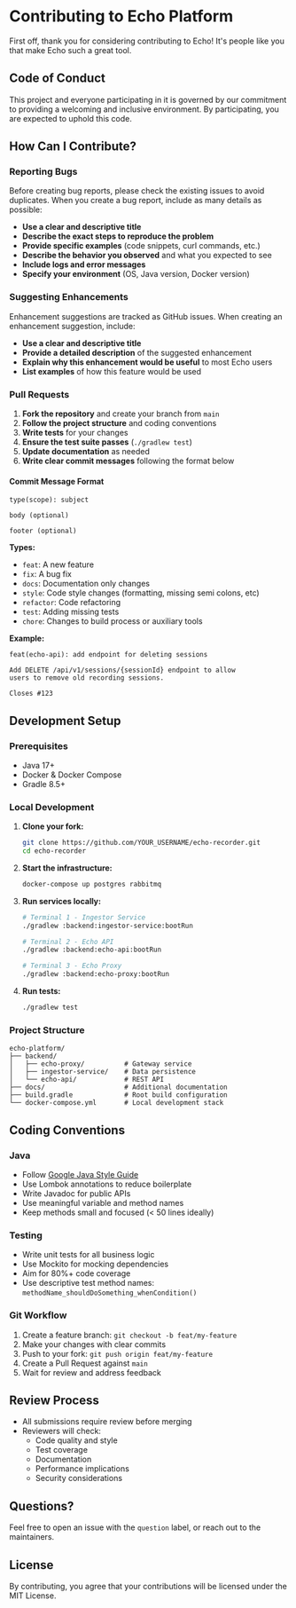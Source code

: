# Contributing to Echo Platform

First off, thank you for considering contributing to Echo! It's people like you that make Echo such a great tool.

## Code of Conduct

This project and everyone participating in it is governed by our commitment to providing a welcoming and inclusive environment. By participating, you are expected to uphold this code.

## How Can I Contribute?

### Reporting Bugs

Before creating bug reports, please check the existing issues to avoid duplicates. When you create a bug report, include as many details as possible:

* **Use a clear and descriptive title**
* **Describe the exact steps to reproduce the problem**
* **Provide specific examples** (code snippets, curl commands, etc.)
* **Describe the behavior you observed** and what you expected to see
* **Include logs and error messages**
* **Specify your environment** (OS, Java version, Docker version)

### Suggesting Enhancements

Enhancement suggestions are tracked as GitHub issues. When creating an enhancement suggestion, include:

* **Use a clear and descriptive title**
* **Provide a detailed description** of the suggested enhancement
* **Explain why this enhancement would be useful** to most Echo users
* **List examples** of how this feature would be used

### Pull Requests

1. **Fork the repository** and create your branch from `main`
2. **Follow the project structure** and coding conventions
3. **Write tests** for your changes
4. **Ensure the test suite passes** (`./gradlew test`)
5. **Update documentation** as needed
6. **Write clear commit messages** following the format below

#### Commit Message Format

```
type(scope): subject

body (optional)

footer (optional)
```

**Types:**
* `feat`: A new feature
* `fix`: A bug fix
* `docs`: Documentation only changes
* `style`: Code style changes (formatting, missing semi colons, etc)
* `refactor`: Code refactoring
* `test`: Adding missing tests
* `chore`: Changes to build process or auxiliary tools

**Example:**
```
feat(echo-api): add endpoint for deleting sessions

Add DELETE /api/v1/sessions/{sessionId} endpoint to allow
users to remove old recording sessions.

Closes #123
```

## Development Setup

### Prerequisites

* Java 17+
* Docker & Docker Compose
* Gradle 8.5+

### Local Development

1. **Clone your fork:**
   ```bash
   git clone https://github.com/YOUR_USERNAME/echo-recorder.git
   cd echo-recorder
   ```

2. **Start the infrastructure:**
   ```bash
   docker-compose up postgres rabbitmq
   ```

3. **Run services locally:**
   ```bash
   # Terminal 1 - Ingestor Service
   ./gradlew :backend:ingestor-service:bootRun

   # Terminal 2 - Echo API
   ./gradlew :backend:echo-api:bootRun

   # Terminal 3 - Echo Proxy
   ./gradlew :backend:echo-proxy:bootRun
   ```

4. **Run tests:**
   ```bash
   ./gradlew test
   ```

### Project Structure

```
echo-platform/
├── backend/
│   ├── echo-proxy/          # Gateway service
│   ├── ingestor-service/    # Data persistence
│   └── echo-api/            # REST API
├── docs/                    # Additional documentation
├── build.gradle             # Root build configuration
└── docker-compose.yml       # Local development stack
```

## Coding Conventions

### Java

* Follow [Google Java Style Guide](https://google.github.io/styleguide/javaguide.html)
* Use Lombok annotations to reduce boilerplate
* Write Javadoc for public APIs
* Use meaningful variable and method names
* Keep methods small and focused (< 50 lines ideally)

### Testing

* Write unit tests for all business logic
* Use Mockito for mocking dependencies
* Aim for 80%+ code coverage
* Use descriptive test method names: `methodName_shouldDoSomething_whenCondition()`

### Git Workflow

1. Create a feature branch: `git checkout -b feat/my-feature`
2. Make your changes with clear commits
3. Push to your fork: `git push origin feat/my-feature`
4. Create a Pull Request against `main`
5. Wait for review and address feedback

## Review Process

* All submissions require review before merging
* Reviewers will check:
  * Code quality and style
  * Test coverage
  * Documentation
  * Performance implications
  * Security considerations

## Questions?

Feel free to open an issue with the `question` label, or reach out to the maintainers.

## License

By contributing, you agree that your contributions will be licensed under the MIT License.